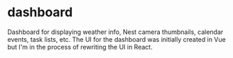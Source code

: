 # dashboard
Dashboard for displaying weather info, Nest camera thumbnails, calendar events, task lists, etc.
The UI for the dashboard was initially created in Vue but I'm in the process of rewriting the UI in React.
